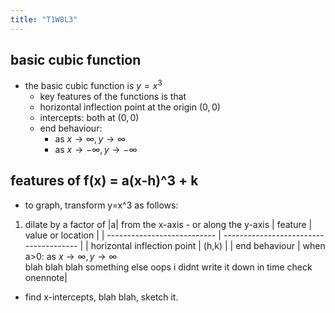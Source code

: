 ```yaml
---
title: "T1W8L3"
---
```


## basic cubic function

- the basic cubic function is $y=x^3$
  - key features of the functions is that
  - horizontal inflection point at the origin $(0,0)$
  - intercepts: both at $(0,0)$
  - end behaviour:
    - as $x\to \infty,y\to \infty$
    - as $x\to-\infty,y\to-\infty$

## features of f(x) = a(x-h)^3 + k

- to graph, transform y=x^3 as follows:

1. dilate by a factor of |a| from the x-axis - or along the y-axis
   | feature | value or location |
   | --------------------------- | -------------------------------------- |
   | horizontal inflection point | (h,k) |
   | end behaviour | when a>0: as $x\to \infty,y\to \infty$ <br /> blah blah blah something else oops i didnt write it down in time check onennote|

- find x-intercepts, blah blah, sketch it.
